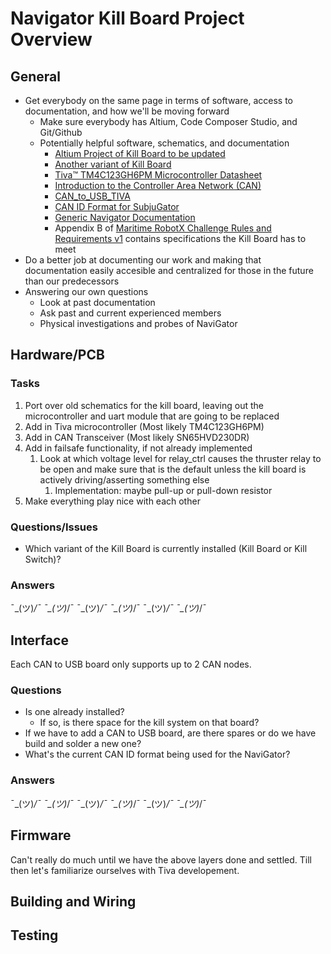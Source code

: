 # Navigator Kill Board Project Overview

## General
* Get everybody on the same page in terms of software, access to documentation, and how we'll be moving forward
	* Make sure everybody has Altium, Code Composer Studio, and Git/Github
	* Potentially helpful software, schematics, and documentation
		* [Altium Project of Kill Board to be updated](https://github.com/uf-mil-electrical/SVN-Legacy/tree/master/Navigator%20SVN/Current%20Projects/Kill%20Board)
		* [Another variant of Kill Board](https://github.com/uf-mil-electrical/SVN-Legacy/tree/master/Navigator%20SVN/Current%20Projects/Kill%20Switch)
		* [Tiva™ TM4C123GH6PM Microcontroller Datasheet](https://www.ti.com/lit/gpn/tm4c123gh6pm)
		* [Introduction to the Controller Area Network (CAN)](https://www.ti.com/lit/an/sloa101b/sloa101b.pdf)
		* [CAN_to_USB_TIVA](https://github.com/uf-mil-electrical/SVN-Legacy/tree/master/Navigator%20SVN/Current%20Projects/CAN_to_USB_TIVA)
		* [CAN ID Format for SubjuGator](https://github.com/uf-mil-electrical/SVN-Legacy/blob/master/Subjugator%20SVN/Firmware/CAN%20ID%20Groups.xlsx)	
		* [Generic Navigator Documentation](https://github.com/uf-mil-electrical/NaviGator-Wiring-Documentaion)
		* Appendix B of [Maritime RobotX Challenge Rules and Requirements v1](https://robonation.org/app/uploads/sites/2/2021/06/2022-Maritime-RobotX-Challenge-Rules-and-Requirements-v1.0.pdf) contains specifications the Kill Board has to meet
* Do a better job at documenting our work and making that documentation easily accesible and centralized for those in the future than our predecessors 
* Answering our own questions
	* Look at past documentation
	* Ask past and current experienced members
	* Physical investigations and probes of NaviGator

## Hardware/PCB
### Tasks
1. Port over old schematics for the kill board, leaving out the microcontroller and uart module that are going to be replaced
2. Add in Tiva microcontroller (Most likely TM4C123GH6PM)
3. Add in CAN Transceiver (Most likely SN65HVD230DR)
4. Add in failsafe functionality, if not already implemented
	1. Look at which voltage level for relay_ctrl causes the thruster relay to be open and make sure that is the default unless the kill board is actively driving/asserting something else
		1. Implementation: maybe pull-up or pull-down resistor
5. Make everything play nice with each other

### Questions/Issues
* Which variant of the Kill Board is currently installed (Kill Board or Kill Switch)? 
### Answers
¯\_(ツ)_/¯ ¯\_(ツ)_/¯ ¯\_(ツ)_/¯ ¯\_(ツ)_/¯ ¯\_(ツ)_/¯ ¯\_(ツ)_/¯

## Interface
Each CAN to USB board only supports up to 2 CAN nodes.
	
### Questions
* Is one already installed?
	* If so, is there space for the kill system on that board?
* If we have to add a CAN to USB board, are there spares or do we have build and solder a new one?
* What's the current CAN ID format being used for the NaviGator?
### Answers
¯\_(ツ)_/¯ ¯\_(ツ)_/¯ ¯\_(ツ)_/¯ ¯\_(ツ)_/¯ ¯\_(ツ)_/¯ ¯\_(ツ)_/¯

## Firmware
Can't really do much until we have the above layers done and settled. Till then let's familiarize ourselves with Tiva developement.

## Building and Wiring

## Testing
